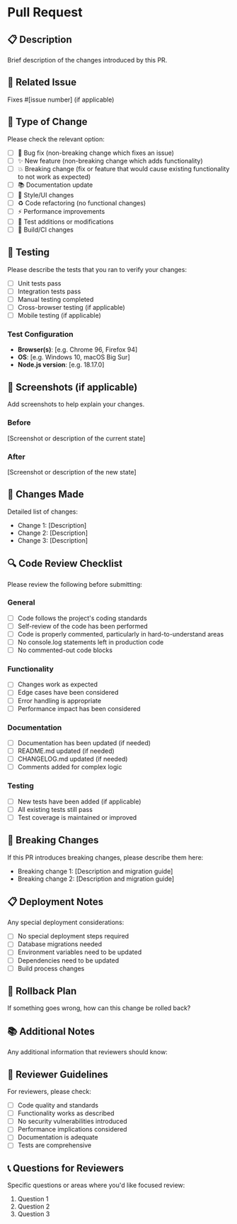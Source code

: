 # Pull Request

## 📋 Description
Brief description of the changes introduced by this PR.

## 🔗 Related Issue
Fixes #[issue number] (if applicable)

## 🎯 Type of Change
Please check the relevant option:

- [ ] 🐛 Bug fix (non-breaking change which fixes an issue)
- [ ] ✨ New feature (non-breaking change which adds functionality)
- [ ] 💥 Breaking change (fix or feature that would cause existing functionality to not work as expected)
- [ ] 📚 Documentation update
- [ ] 🎨 Style/UI changes
- [ ] ♻️ Code refactoring (no functional changes)
- [ ] ⚡ Performance improvements
- [ ] 🧪 Test additions or modifications
- [ ] 🔧 Build/CI changes

## 🧪 Testing
Please describe the tests that you ran to verify your changes:

- [ ] Unit tests pass
- [ ] Integration tests pass
- [ ] Manual testing completed
- [ ] Cross-browser testing (if applicable)
- [ ] Mobile testing (if applicable)

### Test Configuration
- **Browser(s)**: [e.g. Chrome 96, Firefox 94]
- **OS**: [e.g. Windows 10, macOS Big Sur]
- **Node.js version**: [e.g. 18.17.0]

## 📸 Screenshots (if applicable)
Add screenshots to help explain your changes.

### Before
[Screenshot or description of the current state]

### After
[Screenshot or description of the new state]

## 📝 Changes Made
Detailed list of changes:

- Change 1: [Description]
- Change 2: [Description]
- Change 3: [Description]

## 🔍 Code Review Checklist
Please review the following before submitting:

### General
- [ ] Code follows the project's coding standards
- [ ] Self-review of the code has been performed
- [ ] Code is properly commented, particularly in hard-to-understand areas
- [ ] No console.log statements left in production code
- [ ] No commented-out code blocks

### Functionality
- [ ] Changes work as expected
- [ ] Edge cases have been considered
- [ ] Error handling is appropriate
- [ ] Performance impact has been considered

### Documentation
- [ ] Documentation has been updated (if needed)
- [ ] README.md updated (if needed)
- [ ] CHANGELOG.md updated (if needed)
- [ ] Comments added for complex logic

### Testing
- [ ] New tests have been added (if applicable)
- [ ] All existing tests still pass
- [ ] Test coverage is maintained or improved

## 🚨 Breaking Changes
If this PR introduces breaking changes, please describe them here:

- Breaking change 1: [Description and migration guide]
- Breaking change 2: [Description and migration guide]

## 📋 Deployment Notes
Any special deployment considerations:

- [ ] No special deployment steps required
- [ ] Database migrations needed
- [ ] Environment variables need to be updated
- [ ] Dependencies need to be updated
- [ ] Build process changes

## 🔄 Rollback Plan
If something goes wrong, how can this change be rolled back?

## 📚 Additional Notes
Any additional information that reviewers should know:

## 🤝 Reviewer Guidelines
For reviewers, please check:

- [ ] Code quality and standards
- [ ] Functionality works as described
- [ ] No security vulnerabilities introduced
- [ ] Performance implications considered
- [ ] Documentation is adequate
- [ ] Tests are comprehensive

## 📞 Questions for Reviewers
Specific questions or areas where you'd like focused review:

1. Question 1
2. Question 2
3. Question 3